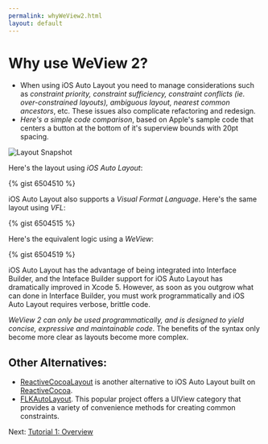 ```yaml
---
permalink: whyWeView2.html
layout: default
---
```


# Why use WeView 2?


<!-- TEMPLATE START -->

* When using iOS Auto Layout you need to manage considerations such as _constraint priority, constraint sufficiency, constraint conflicts (ie. over-constrained layouts), ambiguous layout, nearest common ancestors_, etc.  These issues also complicate refactoring and redesign.  
* _Here's a simple code comparison_, based on Apple's sample code that centers a button at the bottom of it's superview bounds with 20pt spacing.

![Layout Snapshot](images/snapshot-5B46EB1B-30D4-4FAE-8BC7-D76FA3BBE6CA-34104-00011AA1BCCB403A.png)

Here's the layout using _iOS Auto Layout_:

{% gist 6504510 %}

iOS Auto Layout also supports a _Visual Format Language_.  Here's the same layout using _VFL_:

{% gist 6504515 %}

Here's the equivalent logic using a _WeView_:

{% gist 6504519 %}

iOS Auto Layout has the advantage of being integrated into Interface Builder, and the Inteface Builder support for iOS Auto Layout has dramatically improved in Xcode 5.  However, as soon as you outgrow what can done in Interface Builder, you must work programmatically and iOS Auto Layout requires verbose, brittle code. 

_WeView 2 can only be used programmatically, and is designed to yield concise, expressive and maintainable code_.  The benefits of the syntax only become more clear as layouts become more complex.

## Other Alternatives:

* [ReactiveCocoaLayout](https://github.com/ReactiveCocoa/ReactiveCocoaLayout) is another alternative to iOS Auto Layout built on [ReactiveCocoa](https://github.com/ReactiveCocoa/ReactiveCocoa).  
* [FLKAutoLayout](https://github.com/dkduck/FLKAutoLayout).  This popular project offers a UIView category that provides a variety of convenience methods for creating common constraints.

<!-- TEMPLATE END -->

<p class="nextLink">Next:  <a href="TutorialOverview.html">Tutorial 1: Overview</a></p>